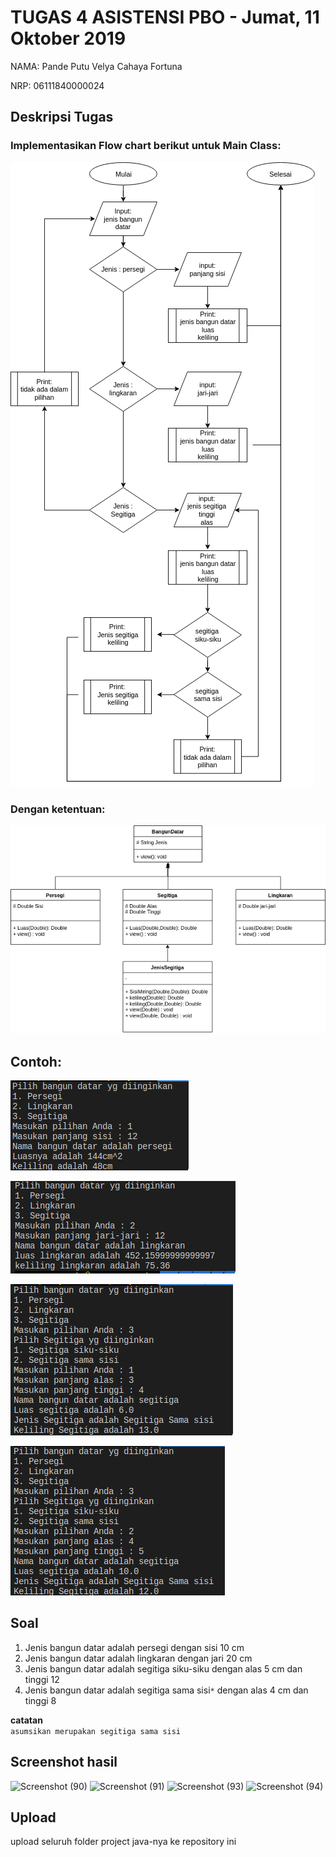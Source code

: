 # TUGAS 4 ASISTENSI PBO - Jumat, 11 Oktober 2019

NAMA: Pande Putu Velya Cahaya Fortuna

NRP: 06111840000024

## Deskripsi Tugas


### Implementasikan Flow chart berikut untuk Main Class:
![](img/flow.png)

### Dengan ketentuan:
![](img/UML.png)

## Contoh:
![](img/con1.png)

![](img/con2.png)

![](img/con3a.png)

![](img/con3b.png)

## Soal

1. Jenis bangun datar adalah persegi dengan sisi 10 cm
2. Jenis bangun datar adalah lingkaran dengan jari 20 cm
3. Jenis bangun datar adalah segitiga siku-siku dengan alas 5 cm dan tinggi 12
4. Jenis bangun datar adalah segitiga sama sisi```*``` dengan alas 4 cm dan tinggi 8

**catatan** \
 ```asumsikan merupakan segitiga sama sisi```
## Screenshot hasil
![Screenshot (90)](https://user-images.githubusercontent.com/55883852/67055517-9c28dc00-f172-11e9-872b-f7d00e9a0dab.png)
![Screenshot (91)](https://user-images.githubusercontent.com/55883852/67055519-9cc17280-f172-11e9-93a9-67d61f261e81.png)
![Screenshot (93)](https://user-images.githubusercontent.com/55883852/67055521-9d5a0900-f172-11e9-81a0-faff7f3b3b92.png)
![Screenshot (94)](https://user-images.githubusercontent.com/55883852/67055522-9d5a0900-f172-11e9-9296-9b5daf615cdd.png)


## Upload
upload seluruh folder project java-nya ke repository ini
